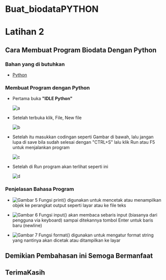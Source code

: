 # Buat_biodataPYTHON
# Latihan 2
## Cara Membuat Program Biodata Dengan Python
### Bahan yang di butuhkan
- [Python](https://www.python.org)<p>
### Membuat Program dengan Python<p>

- Pertama buka <b>"IDLE Python"</b><P>
![a](https://user-images.githubusercontent.com/92678339/138722395-a5b81318-ca36-40fd-ab52-56c63aa8b760.png)
<p>

- Setelah terbuka klik, File, New file<P>
![b](https://user-images.githubusercontent.com/92678339/138722519-70f5c8ad-b27e-45f0-8a26-4d8b37ad392f.png)
<p>

- Setelah itu masukkan codingan seperti Gambar di bawah, lalu jangan lupa di save bila sudah selesai dengan "CTRL+S" lalu klik Run atau F5 untuk menjalankan program<p>
![c](https://user-images.githubusercontent.com/92678339/138722567-e7c69f00-71d4-4ee7-bc90-ec991770b2cf.png)
<p>

- Setelah di Run program akan terlihat seperti ini<P>
![d](https://user-images.githubusercontent.com/92678339/138722611-58cddf0d-6f63-45dc-9f10-82302810d0c2.png)
<P>

### Penjelasan Bahasa Program<P>

- ![Gambar 5](Image/Print.PNG) Fungsi print() digunakan untuk mencetak atau menampilkan objek ke perangkat output seperti layar atau ke file teks<p>
- ![Gambar 6](Image/input.PNG) Fungsi input() akan membaca sebaris input (biasanya dari pengguna via keyboard) sampai ditekannya tombol Enter untuk baris baru (newline)<P>
- ![Gambar 7](Image/format.PNG) Fungsi format() digunakan untuk mengatur format string yang nantinya akan dicetak atau ditampilkan ke layar<p>

## Demikian Pembahasan ini Semoga Bermanfaat
## TerimaKasih
